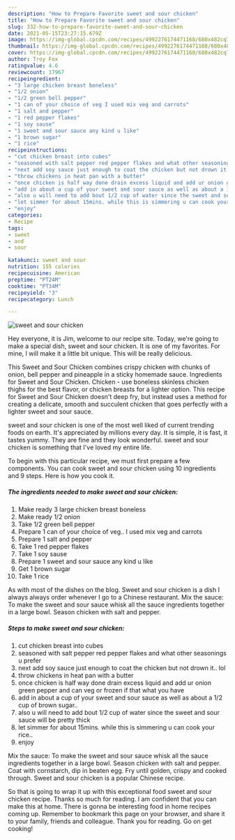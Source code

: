 ```yaml
---
description: "How to Prepare Favorite sweet and sour chicken"
title: "How to Prepare Favorite sweet and sour chicken"
slug: 332-how-to-prepare-favorite-sweet-and-sour-chicken
date: 2021-05-15T23:27:15.679Z
image: https://img-global.cpcdn.com/recipes/4992276174471168/680x482cq70/sweet-and-sour-chicken-recipe-main-photo.jpg
thumbnail: https://img-global.cpcdn.com/recipes/4992276174471168/680x482cq70/sweet-and-sour-chicken-recipe-main-photo.jpg
cover: https://img-global.cpcdn.com/recipes/4992276174471168/680x482cq70/sweet-and-sour-chicken-recipe-main-photo.jpg
author: Troy Fox
ratingvalue: 4.6
reviewcount: 17967
recipeingredient:
- "3 large chicken breast boneless"
- "1/2 onion"
- "1/2 green bell pepper"
- "1 can of your choice of veg I used mix veg and carrots"
- "1 salt and pepper"
- "1 red pepper flakes"
- "1 soy sause"
- "1 sweet and sour sauce any kind u like"
- "1 brown sugar"
- "1 rice"
recipeinstructions:
- "cut chicken breast into cubes"
- "seasoned with salt pepper red pepper flakes and what other seasonings u prefer"
- "next add soy sauce just enough to coat the chicken but not drown it.. lol"
- "throw chickens in heat pan with a butter"
- "once chicken is half way done drain excess liquid and add ur onion green pepper and can veg or frozen if that what you have"
- "add in about a cup of your sweet and sour sauce as well as about a 1/2 cup of brown sugar.."
- "also u will need to add bout 1/2 cup of water since the sweet and sour sauce will be pretty thick"
- "let simmer for about 15mins. while this is simmering u can cook your rice.."
- "enjoy"
categories:
- Recipe
tags:
- sweet
- and
- sour

katakunci: sweet and sour 
nutrition: 155 calories
recipecuisine: American
preptime: "PT24M"
cooktime: "PT34M"
recipeyield: "3"
recipecategory: Lunch

---
```



![sweet and sour chicken](https://img-global.cpcdn.com/recipes/4992276174471168/680x482cq70/sweet-and-sour-chicken-recipe-main-photo.jpg)

Hey everyone, it is Jim, welcome to our recipe site. Today, we're going to make a special dish, sweet and sour chicken. It is one of my favorites. For mine, I will make it a little bit unique. This will be really delicious.

This Sweet and Sour Chicken combines crispy chicken with chunks of onion, bell pepper and pineapple in a sticky homemade sauce. Ingredients for Sweet and Sour Chicken. Chicken - use boneless skinless chicken thighs for the best flavor, or chicken breasts for a lighter option. This recipe for Sweet and Sour Chicken doesn&#39;t deep fry, but instead uses a method for creating a delicate, smooth and succulent chicken that goes perfectly with a lighter sweet and sour sauce.

sweet and sour chicken is one of the most well liked of current trending foods on earth. It's appreciated by millions every day. It is simple, it is fast, it tastes yummy. They are fine and they look wonderful. sweet and sour chicken is something that I've loved my entire life.


To begin with this particular recipe, we must first prepare a few components. You can cook sweet and sour chicken using 10 ingredients and 9 steps. Here is how you cook it.

<!--inarticleads1-->

##### The ingredients needed to make sweet and sour chicken:

1. Make ready 3 large chicken breast boneless
1. Make ready 1/2 onion
1. Take 1/2 green bell pepper
1. Prepare 1 can of your choice of veg.. I used mix veg and carrots
1. Prepare 1 salt and pepper
1. Take 1 red pepper flakes
1. Take 1 soy sause
1. Prepare 1 sweet and sour sauce any kind u like
1. Get 1 brown sugar
1. Take 1 rice


As with most of the dishes on the blog. Sweet and sour chicken is a dish I always always order whenever I go to a Chinese restaurant. Mix the sauce: To make the sweet and sour sauce whisk all the sauce ingredients together in a large bowl. Season chicken with salt and pepper. 

<!--inarticleads2-->

##### Steps to make sweet and sour chicken:

1. cut chicken breast into cubes
1. seasoned with salt pepper red pepper flakes and what other seasonings u prefer
1. next add soy sauce just enough to coat the chicken but not drown it.. lol
1. throw chickens in heat pan with a butter
1. once chicken is half way done drain excess liquid and add ur onion green pepper and can veg or frozen if that what you have
1. add in about a cup of your sweet and sour sauce as well as about a 1/2 cup of brown sugar..
1. also u will need to add bout 1/2 cup of water since the sweet and sour sauce will be pretty thick
1. let simmer for about 15mins. while this is simmering u can cook your rice..
1. enjoy


Mix the sauce: To make the sweet and sour sauce whisk all the sauce ingredients together in a large bowl. Season chicken with salt and pepper. Coat with cornstarch, dip in beaten egg. Fry until golden, crispy and cooked through. Sweet and sour chicken is a popular Chinese recipe. 

So that is going to wrap it up with this exceptional food sweet and sour chicken recipe. Thanks so much for reading. I am confident that you can make this at home. There is gonna be interesting food in home recipes coming up. Remember to bookmark this page on your browser, and share it to your family, friends and colleague. Thank you for reading. Go on get cooking!
